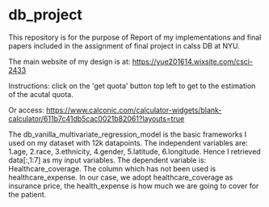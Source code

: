 # db_project

This repository is for the purpose of Report of my implementations and final papers included in the assignment of final project in calss DB at NYU.

The main website of my design is at: https://yue201614.wixsite.com/csci-2433

Instructions: click on the 'get quota' button top left to get to the estimation of the acutal quota.

Or access: https://www.calconic.com/calculator-widgets/blank-calculator/611b7c41db5cac0021b82061?layouts=true 

The db_vanilla_multivariate_regression_model is the basic frameworks I used on my dataset with 12k datapoints. 
The independent variables are: 1.age, 2.race, 3.ethnicity, 4.gender, 5.latitude, 6.longitude. Hence I retrieved data[:,1:7] as my input variables. 
The dependent variable is: Healthcare_coverage. 
The column which has not been used is healthcare_expense. 
In our case, we adopt healthcare_coverage as insurance price, the health_expense is how much we are going to cover for the patient. 
